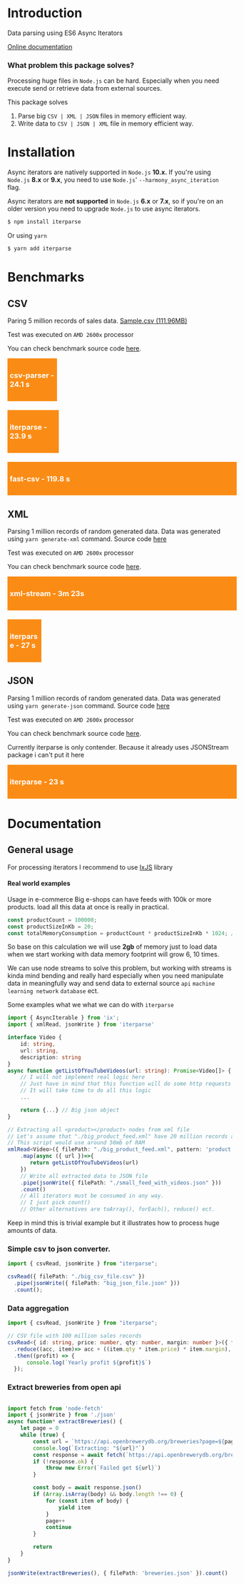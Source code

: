 # Introduction

Data parsing using ES6 Async Iterators


[Online documentation](https://digimuza.github.io/iterparse/) 


### What problem this package solves?

Processing huge files in `Node.js` can be hard. Especially when you need execute send or retrieve data from external sources.

This package solves

1. Parse big `CSV | XML | JSON` files in memory efficient way.
2. Write data to `CSV | JSON | XML` file in memory efficient way.

# Installation

Async iterators are natively supported in `Node.js` **10.x.** If you're using `Node.js` **8.x** or **9.x**, you need to use `Node.js`' `--harmony_async_iteration` flag.

Async iterators are **not supported** in `Node.js` **6.x** or **7.x**, so if you're on an older version you need to upgrade `Node.js` to use async iterators.

```bash
$ npm install iterparse
```

Or using `yarn`

```bash
$ yarn add iterparse
```

# Benchmarks


## CSV

Paring 5 million records of sales data. 
[Sample.csv (111.96MB) ](http://eforexcel.com/wp/wp-content/uploads/2020/09/5m-Sales-Records.7z)

Test was executed on `AMD 2600x` processor

You can check benchmark source code [here](https://github.com/digimuza/iterparse/blob/master/benchmarks/src/csv/bench.ts).

<div style="background: transparent;">
    <div style="width: 20%; background: rgb(250, 140, 22); padding: 5px; margin-bottom: 20px"><h3 style="color: white">csv-parser - 24.1 s<h3></div>
    <div style="width: 20.9%; background: rgb(250, 140, 22); padding: 5px; margin-bottom: 20px"><h3 style="color: white">iterparse - 23.9 s<h3></div>
    <div style="width: 100%; background: rgb(250, 140, 22); padding: 5px;"><h3 style="color: white">fast-csv - 119.8 s<h3></div>
</div>


## XML

Parsing 1 million records of random generated data. 
Data was generated using `yarn generate-xml` command. Source code [here]()

Test was executed on `AMD 2600x` processor

You can check benchmark source code [here](https://github.com/digimuza/iterparse/blob/master/benchmarks/src/xml/bench.ts).

<div style="background: transparent;">
    <div style="width: 100%; background: rgb(250, 140, 22); padding: 5px; margin-bottom: 20px"><h3 style="color: white">xml-stream - 3m 23s<h3></div>
    <div style="width: 13%; background: rgb(250, 140, 22); padding: 5px; margin-bottom: 20px"><h3 style="color: white">iterparse - 27 s<h3></div>
</div>


## JSON

Parsing 1 million records of random generated data. 
Data was generated using `yarn generate-json` command. Source code [here]()

Test was executed on `AMD 2600x` processor

You can check benchmark source code [here](https://github.com/digimuza/iterparse/blob/master/benchmarks/src/json/bench.ts).

Currently iterparse is only contender. Because it already uses JSONStream package i can't put it here

<div style="background: transparent;">
    <div style="width: 100%; background: rgb(250, 140, 22); padding: 5px; margin-bottom: 20px"><h3 style="color: white">iterparse - 23 s<h3></div>
</div>

# Documentation

## General usage

For processing iterators I recommend to use [IxJS](https://github.com/ReactiveX/IxJS) library

#### Real world examples

Usage in e-commerce
Big e-shops can have feeds with 100k or more products. load all this data at once is really in practical.

```typescript
const productCount = 100000;
const productSizeInKb = 20;
const totalMemoryConsumption = productCount * productSizeInKb * 1024; // 2gb of memory just to load data
```

So base on this calculation we will use **2gb** of memory just to load data when we start working with data memory footprint will grow 6, 10 times.


We can use node streams to solve this problem, but working with streams is kinda mind bending and really hard especially when you need manipulate data in meaningfully way and send data to external source `api` `machine learning network` `database` ect.

Some examples what we what we can do with `iterparse`

```typescript
import { AsyncIterable } from 'ix';
import { xmlRead, jsonWrite } from 'iterparse'

interface Video {
    id: string,
    url: string,
    description: string
}
async function getListOfYouTubeVideos(url: string): Promise<Video[]> {
    // I will not implement real logic here
    // Just have in mind that this function will do some http requests
    // It will take time to do all this logic
    ...

    return {...} // Big json object
}

// Extracting all <product></product> nodes from xml file
// Let's assume that "./big_product_feed.xml" have 20 million records and file size is 30gb
// This script would use around 50mb of RAM
xmlRead<Video>({ filePath: "./big_product_feed.xml", pattern: 'product' })
    .map(async ({ url })=>{
       return getListOfYouTubeVideos(url)
    })
    // Write all extracted data to JSON file
    .pipe(jsonWrite({ filePath: "./small_feed_with_videos.json" }))
    .count()
    // All iterators must be consumed in any way.
    // I just pick count()
    // Other alternatives are toArray(), forEach(), reduce() ect.
```

Keep in mind this is trivial example but it illustrates how to process huge amounts of data.

### Simple csv to json converter.

```typescript
import { csvRead, jsonWrite } from "iterparse";

csvRead({ filePath: "./big_csv_file.csv" })
  .pipe(jsonWrite({ filePath: "big_json_file.json" }))
  .count();
```


### Data aggregation

```typescript
import { csvRead, jsonWrite } from "iterparse";

// CSV file with 100 million sales records
csvRead<{ id: string, price: number, qty: number, margin: number }>({ filePath: "./sales.csv" })
  .reduce((acc, item)=> acc + ((item.qty * item.price) * item.margin), 0)
  .then((profit) => {
      console.log(`Yearly profit ${profit}$`)
  });
```

### Extract breweries from open api 

```typescript

import fetch from 'node-fetch'
import { jsonWrite } from './json'
async function* extractBreweries() {
    let page = 0
    while (true) {
        const url = `https://api.openbrewerydb.org/breweries?page=${page}`
        console.log(`Extracting: "${url}"`)
        const response = await fetch(`https://api.openbrewerydb.org/breweries?page=${page}`)
        if (!response.ok) {
            throw new Error(`Failed get ${url}`)
        }

        const body = await response.json()
        if (Array.isArray(body) && body.length !== 0) {
            for (const item of body) {
                yield item
            }
            page++
            continue
        }

        return
    }
}

jsonWrite(extractBreweries(), { filePath: 'breweries.json' }).count()

```

